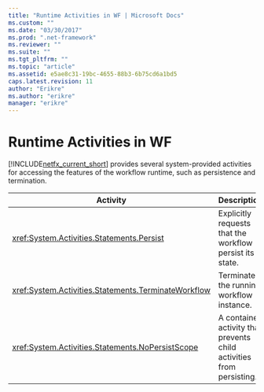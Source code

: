 ```yaml
---
title: "Runtime Activities in WF | Microsoft Docs"
ms.custom: ""
ms.date: "03/30/2017"
ms.prod: ".net-framework"
ms.reviewer: ""
ms.suite: ""
ms.tgt_pltfrm: ""
ms.topic: "article"
ms.assetid: e5ae8c31-19bc-4655-88b3-6b75cd6a1bd5
caps.latest.revision: 11
author: "Erikre"
ms.author: "erikre"
manager: "erikre"
---
```

# Runtime Activities in WF
[!INCLUDE[netfx_current_short](../../../includes/netfx-current-short-md.md)] provides several system-provided activities for accessing the features of the workflow runtime, such as persistence and termination.  
  
|Activity|Description|  
|--------------|-----------------|  
|<xref:System.Activities.Statements.Persist>|Explicitly requests that the workflow persist its state.|  
|<xref:System.Activities.Statements.TerminateWorkflow>|Terminates the running workflow instance.|  
|<xref:System.Activities.Statements.NoPersistScope>|A container activity that prevents child activities from persisting.|